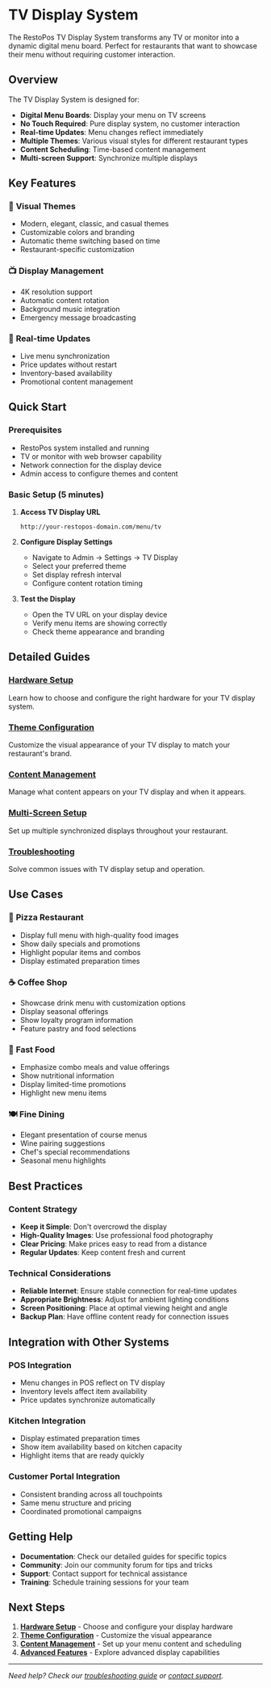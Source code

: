 # TV Display System

The RestoPos TV Display System transforms any TV or monitor into a dynamic digital menu board. Perfect for restaurants that want to showcase their menu without requiring customer interaction.

## Overview

The TV Display System is designed for:
- **Digital Menu Boards**: Display your menu on TV screens
- **No Touch Required**: Pure display system, no customer interaction
- **Real-time Updates**: Menu changes reflect immediately
- **Multiple Themes**: Various visual styles for different restaurant types
- **Content Scheduling**: Time-based content management
- **Multi-screen Support**: Synchronize multiple displays

## Key Features

### 🎨 **Visual Themes**
- Modern, elegant, classic, and casual themes
- Customizable colors and branding
- Automatic theme switching based on time
- Restaurant-specific customization

### 📺 **Display Management**
- 4K resolution support
- Automatic content rotation
- Background music integration
- Emergency message broadcasting

### 🔄 **Real-time Updates**
- Live menu synchronization
- Price updates without restart
- Inventory-based availability
- Promotional content management

## Quick Start

### Prerequisites
- RestoPos system installed and running
- TV or monitor with web browser capability
- Network connection for the display device
- Admin access to configure themes and content

### Basic Setup (5 minutes)

1. **Access TV Display URL**
   ```
   http://your-restopos-domain.com/menu/tv
   ```

2. **Configure Display Settings**
   - Navigate to Admin → Settings → TV Display
   - Select your preferred theme
   - Set display refresh interval
   - Configure content rotation timing

3. **Test the Display**
   - Open the TV URL on your display device
   - Verify menu items are showing correctly
   - Check theme appearance and branding

## Detailed Guides

### [Hardware Setup](./hardware-setup.md)
Learn how to choose and configure the right hardware for your TV display system.

### [Theme Configuration](./theme-configuration.md)
Customize the visual appearance of your TV display to match your restaurant's brand.

### [Content Management](./content-management.md)
Manage what content appears on your TV display and when it appears.

### [Multi-Screen Setup](./multi-screen-setup.md)
Set up multiple synchronized displays throughout your restaurant.

### [Troubleshooting](./troubleshooting.md)
Solve common issues with TV display setup and operation.

## Use Cases

### 🍕 **Pizza Restaurant**
- Display full menu with high-quality food images
- Show daily specials and promotions
- Highlight popular items and combos
- Display estimated preparation times

### ☕ **Coffee Shop**
- Showcase drink menu with customization options
- Display seasonal offerings
- Show loyalty program information
- Feature pastry and food selections

### 🍔 **Fast Food**
- Emphasize combo meals and value offerings
- Show nutritional information
- Display limited-time promotions
- Highlight new menu items

### 🍽️ **Fine Dining**
- Elegant presentation of course menus
- Wine pairing suggestions
- Chef's special recommendations
- Seasonal menu highlights

## Best Practices

### Content Strategy
- **Keep it Simple**: Don't overcrowd the display
- **High-Quality Images**: Use professional food photography
- **Clear Pricing**: Make prices easy to read from a distance
- **Regular Updates**: Keep content fresh and current

### Technical Considerations
- **Reliable Internet**: Ensure stable connection for real-time updates
- **Appropriate Brightness**: Adjust for ambient lighting conditions
- **Screen Positioning**: Place at optimal viewing height and angle
- **Backup Plan**: Have offline content ready for connection issues

## Integration with Other Systems

### POS Integration
- Menu changes in POS reflect on TV display
- Inventory levels affect item availability
- Price updates synchronize automatically

### Kitchen Integration
- Display estimated preparation times
- Show item availability based on kitchen capacity
- Highlight items that are ready quickly

### Customer Portal Integration
- Consistent branding across all touchpoints
- Same menu structure and pricing
- Coordinated promotional campaigns

## Getting Help

- **Documentation**: Check our detailed guides for specific topics
- **Community**: Join our community forum for tips and tricks
- **Support**: Contact support for technical assistance
- **Training**: Schedule training sessions for your team

## Next Steps

1. **[Hardware Setup](./hardware-setup.md)** - Choose and configure your display hardware
2. **[Theme Configuration](./theme-configuration.md)** - Customize the visual appearance
3. **[Content Management](./content-management.md)** - Set up your menu content and scheduling
4. **[Advanced Features](./advanced-features.md)** - Explore advanced display capabilities

---

*Need help? Check our [troubleshooting guide](./troubleshooting.md) or [contact support](../support.md).*